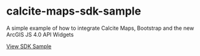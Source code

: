 # calcite-maps-sdk-sample
A simple example of how to integrate Calcite Maps, Bootstrap and the new ArcGIS JS 4.0 API Widgets

[View SDK Sample](https://alaframboise.github.io/calcite-maps-sdk-sample/index.html)
